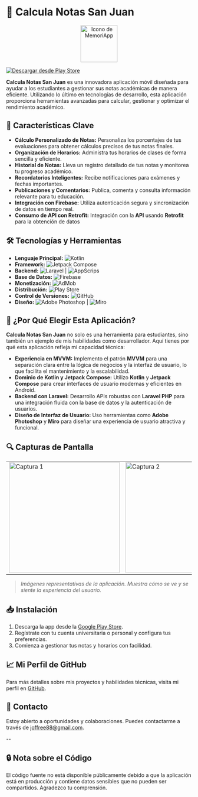# 📱 Calcula Notas San Juan

<p align="center">
  <img src="https://play-lh.googleusercontent.com/GfExZilm_MjepR5DryeUi27Ay_hbrlSsEtgfzG2HVGeOTqgJduDQdoNU3Hss1Tzawg=w240-h480-rw" width="100" alt="Icono de MemoriApp">
</p>

[![Descargar desde Play Store](https://badgen.net/badge/Descargar%20en/Play%20Store/green)](https://play.google.com/store/apps/details?id=com.JoP.calculanotassanjuan&hl=es_PE)

**Calcula Notas San Juan** es una innovadora aplicación móvil diseñada para ayudar a los estudiantes a gestionar sus notas académicas de manera eficiente. Utilizando lo último en tecnologías de desarrollo, esta aplicación proporciona herramientas avanzadas para calcular, gestionar y optimizar el rendimiento académico.

## 🚀 Características Clave

- **Cálculo Personalizado de Notas:** Personaliza los porcentajes de tus evaluaciones para obtener cálculos precisos de tus notas finales.
- **Organización de Horarios:** Administra tus horarios de clases de forma sencilla y eficiente.
- **Historial de Notas:** Lleva un registro detallado de tus notas y monitorea tu progreso académico.
- **Recordatorios Inteligentes:** Recibe notificaciones para exámenes y fechas importantes.
- **Publicaciones y Comentarios:** Publica, comenta y consulta información relevante para tu educación.
- **Integración con Firebase:** Utiliza autenticación segura y sincronización de datos en tiempo real.
- **Consumo de API con Retrofit:** Integración con la **API** usando **Retrofit** para la obtención de datos

## 🛠️ Tecnologías y Herramientas

- **Lenguaje Principal:** ![Kotlin](https://badgen.net/badge/Lenguaje/Kotlin/purple)
- **Framework:** ![Jetpack Compose](https://badgen.net/badge/Framework/Jetpack%20Compose/blue)
- **Backend:** ![Laravel](https://badgen.net/badge/Framework/Laravel/red) | ![AppScrips](https://badgen.net/badge/Framework/AppScrips/green)
- **Base de Datos:** ![Firebase](https://badgen.net/badge/Backend/Firebase/yellow)
- **Monetización:** ![AdMob](https://badgen.net/badge/Monetización/AdMob/red)
- **Distribución:** ![Play Store](https://badgen.net/badge/Distribución/Play%20Store/green)
- **Control de Versiones:** ![GitHub](https://badgen.net/badge/Control%20de%20Versiones/GitHub/black)
- **Diseño:** ![Adobe Photoshop](https://badgen.net/badge/Diseño/Photoshop/blue) | ![Miro](https://badgen.net/badge/Colaboración/Miro/pink)

## 🌟 ¿Por Qué Elegir Esta Aplicación?

**Calcula Notas San Juan** no solo es una herramienta para estudiantes, sino también un ejemplo de mis habilidades como desarrollador. Aquí tienes por qué esta aplicación refleja mi capacidad técnica:

- **Experiencia en MVVM:** Implemento el patrón **MVVM** para una separación clara entre la lógica de negocios y la interfaz de usuario, lo que facilita el mantenimiento y la escalabilidad.
- **Dominio de Kotlin y Jetpack Compose:** Utilizo **Kotlin** y **Jetpack Compose** para crear interfaces de usuario modernas y eficientes en Android.
- **Backend con Laravel:** Desarrollo APIs robustas con **Laravel PHP** para una integración fluida con la base de datos y la autenticación de usuarios.
- **Diseño de Interfaz de Usuario:** Uso herramientas como **Adobe Photoshop** y **Miro** para diseñar una experiencia de usuario atractiva y funcional.

## 🔍 Capturas de Pantalla

<table>
  <tr>
    <td><img src="https://play-lh.googleusercontent.com/YMOWOrYF6PhiLoJSsW06BMzhVV-H1YQ3Uixd_kzTMTJoeMDXT6Pgq1d9WWAYrsrSLyk=w2560-h1440-rw" width="300" alt="Captura 1"></td>
    <td><img src="https://play-lh.googleusercontent.com/bH82whKQhlfnU1Ju-Vi3rYy91mI90kZxMp6OcqWp904yFtDv1x0vQLolw5MSWBT0T4k=w2560-h1440-rw" width="300" alt="Captura 2"></td>
  </tr>
</table>

> *Imágenes representativas de la aplicación. Muestra cómo se ve y se siente la experiencia del usuario.*

## 📥 Instalación

1. Descarga la app desde la [Google Play Store](https://play.google.com/store/apps/details?id=com.JoP.calculanotassanjuan&hl=es_PE).
2. Regístrate con tu cuenta universitaria o personal y configura tus preferencias.
3. Comienza a gestionar tus notas y horarios con facilidad.

## 📈 Mi Perfil de GitHub

Para más detalles sobre mis proyectos y habilidades técnicas, visita mi perfil en [GitHub](https://github.com/JoffreeM).

## 📧 Contacto

Estoy abierto a oportunidades y colaboraciones. Puedes contactarme a través de [joffree88@gmail.com](mailto:joffree88@gmail.com).

--
## 🔒 Nota sobre el Código
El código fuente no está disponible públicamente debido a que la aplicación está en producción y contiene datos sensibles que no pueden ser compartidos. Agradezco tu comprensión.


